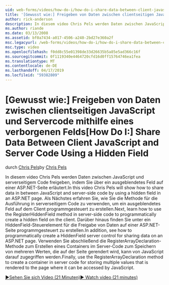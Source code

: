 ```yaml
---
uid: web-forms/videos/how-do-i/how-do-i-share-data-between-client-javascript-and-server-code-using-a-hidden-field
title: '[Gewusst wie:] Freigeben von Daten zwischen clientseitigen JavaScript und Servercode mithilfe eines verborgenen Felds | Microsoft-Dokumentation'
author: rick-anderson
description: In diesem video Chris Pels werden Daten zwischen JavaScript und serverseitigem Code freigeben, indem Sie über ein ausgeblendetes Feld auf einer ASP.NET-Seite erläutert. Als Nächstes erfahren Sie, wie t...
ms.author: riande
ms.date: 03/13/2008
ms.assetid: bf0a7434-a017-4506-a240-2bd27e360a2f
msc.legacyurl: /web-forms/videos/how-do-i/how-do-i-share-data-between-client-javascript-and-server-code-using-a-hidden-field
msc.type: video
ms.openlocfilehash: f0dd8c55e01398de33d26635b5a85e5ad366c16f
ms.sourcegitcommit: 0f1119340e4464720cfd16d0ff15764746ea1fea
ms.translationtype: MT
ms.contentlocale: de-DE
ms.lasthandoff: 04/17/2019
ms.locfileid: "59382809"
---
```

# <a name="how-do-i-share-data-between-client-javascript-and-server-code-using-a-hidden-field"></a><span data-ttu-id="53fe4-104">[Gewusst wie:] Freigeben von Daten zwischen clientseitigen JavaScript und Servercode mithilfe eines verborgenen Felds</span><span class="sxs-lookup"><span data-stu-id="53fe4-104">[How Do I:] Share Data Between Client JavaScript and Server Code Using a Hidden Field</span></span>

<span data-ttu-id="53fe4-105">durch [Chris Pels](https://twitter.com/chrispels)</span><span class="sxs-lookup"><span data-stu-id="53fe4-105">by [Chris Pels](https://twitter.com/chrispels)</span></span>

<span data-ttu-id="53fe4-106">In diesem video Chris Pels werden Daten zwischen JavaScript und serverseitigem Code freigeben, indem Sie über ein ausgeblendetes Feld auf einer ASP.NET-Seite erläutert.</span><span class="sxs-lookup"><span data-stu-id="53fe4-106">In this video Chris Pels will show how to share data in between JavaScript and server-side code by using a hidden field in an ASP.NET page.</span></span> <span data-ttu-id="53fe4-107">Als Nächstes erfahren Sie, wie Sie die Methode für die Ausführung in serverseitigem Code zu verwenden, um ein ausgeblendetes Feld auf dem Client programmgesteuert zu erstellen.</span><span class="sxs-lookup"><span data-stu-id="53fe4-107">Next, learn how to use the RegisterHiddenField method in server-side code to programmatically create a hidden field on the client.</span></span> <span data-ttu-id="53fe4-108">Darüber hinaus finden Sie unter ein HiddenField-Steuerelement für die Freigabe von Daten auf einer ASP.NET-Seite programmgesteuert zu erstellen.</span><span class="sxs-lookup"><span data-stu-id="53fe4-108">In addition, see how to programmatically create a HiddenField server control for sharing data on an ASP.NET page.</span></span> <span data-ttu-id="53fe4-109">Verwenden Sie abschließend die RegisterArrayDeclaration-Methode zum Erstellen eines Containers im Server-Code zum Speichern von mehreren Werten, die auf der Seite gerendert wird, kann von JavaScript darauf zugegriffen werden.</span><span class="sxs-lookup"><span data-stu-id="53fe4-109">Finally, use the RegisterArrayDeclaration method to create a container in server code for storing multiple values that is rendered to the page where it can be accessed by JavaScript.</span></span>

[<span data-ttu-id="53fe4-110">&#9654;Sehen Sie sich Video (21 Minuten)</span><span class="sxs-lookup"><span data-stu-id="53fe4-110">&#9654; Watch video (21 minutes)</span></span>](https://channel9.msdn.com/Blogs/ASP-NET-Site-Videos/how-do-i-share-data-between-client-javascript-and-server-code-using-a-hidden-field)
